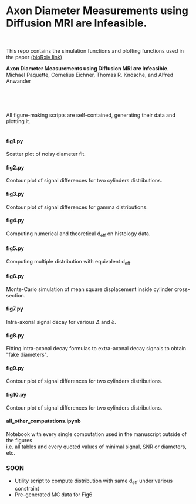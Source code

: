 # Axon Diameter Measurements using Diffusion MRI are Infeasible.
&nbsp;

This repo contains the simulation functions and plotting functions used in the paper [(bioRxiv link)](https://www.biorxiv.org/content/10.1101/2020.10.01.320507v1)

**Axon Diameter Measurements using Diffusion MRI are Infeasible**.  
Michael Paquette, Cornelius Eichner, Thomas R. Kn&ouml;sche, and Alfred Anwander
&nbsp;

&nbsp;

&nbsp;

All figure-making scripts are self-contained, generating their data and plotting it.  
&nbsp;


#### fig1.py  
Scatter plot of noisy diameter fit.

#### fig2.py  
Contour plot of signal differences for two cylinders distributions.

#### fig3.py  
Contour plot of signal differences for gamma distributions.

#### fig4.py  
Computing numerical and theoretical d<sub>eff</sub> on histology data.

#### fig5.py  
Computing multiple distribution with equivalent d<sub>eff</sub>.

#### fig6.py  
Monte-Carlo simulation of mean square displacement inside cylinder cross-section.

#### fig7.py  
Intra-axonal signal decay for various $\Delta$ and $\delta$.

#### fig8.py  
Fitting intra-axonal decay formulas to extra-axonal decay signals to obtain "fake diameters".

#### fig9.py  
Contour plot of signal differences for two cylinders distributions.

#### fig10.py  
Contour plot of signal differences for two cylinders distributions.

#### all_other_computations.ipynb  
Notebook with every single computation used in the manuscript outside of the figures  
i.e. all tables and every quoted values of minimal signal, SNR or diameters, etc.



### SOON

- Utility script to compute distribution with same d<sub>eff</sub> under various constraint  
- Pre-generated MC data for Fig6  



